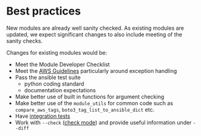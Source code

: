 # Best practices

New modules are already well sanity checked. As
existing modules are updated, we expect significant
changes to also include meeting of the sanity checks.

Changes for existing modules would be:
* Meet the Module Developer Checklist
* Meet the [AWS Guidelines](https://github.com/ansible/ansible/blob/devel/lib/ansible/modules/cloud/amazon/GUIDELINES.md)
  particularly around exception handling
* Pass the ansible test suite
   - python coding standard
   - documentation expectations
* Make better use of built in functions for
  argument checking
* Make better use of the `module_utils` for common
  code such as `compare_aws_tags`,
  `boto3_tag_list_to_ansible_dict` etc.
* Have [integration tests](integration.md)
* Work with `--check` ([check mode](http://docs.ansible.com/ansible/latest/playbooks_checkmode.html#check-mode-dry-run)) and provide useful information under `--diff`

